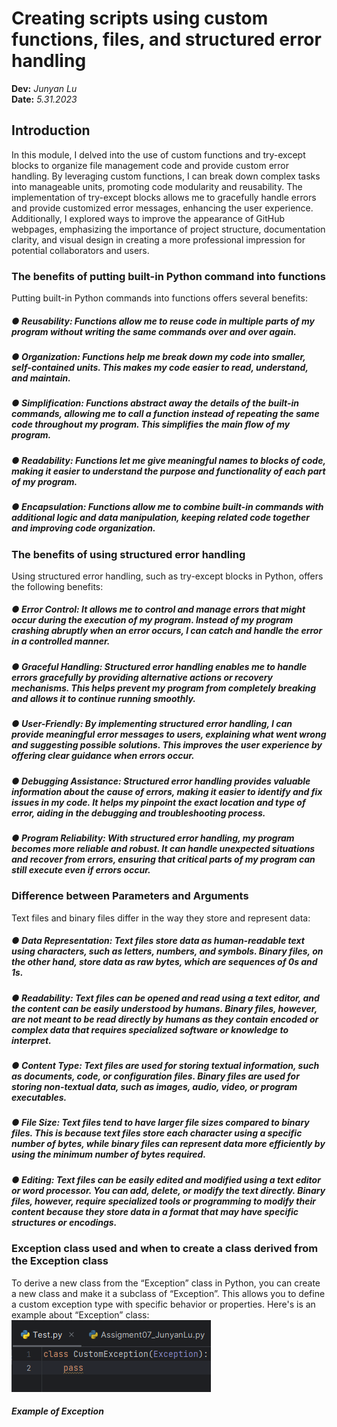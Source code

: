# Creating scripts using custom functions, files, and structured error handling
**Dev:** *Junyan Lu*  
**Date:** *5.31.2023*
## Introduction
In this module, I delved into the use of custom functions and try-except blocks to
organize file management code and provide custom error handling. By leveraging
custom functions, I can break down complex tasks into manageable units, promoting
code modularity and reusability. The implementation of try-except blocks allows me to
gracefully handle errors and provide customized error messages, enhancing the user
experience. Additionally, I explored ways to improve the appearance of GitHub
webpages, emphasizing the importance of project structure, documentation clarity, and
visual design in creating a more professional impression for potential collaborators and
users.
### The benefits of putting built-in Python command into functions
Putting built-in Python commands into functions offers several benefits:
##### ● Reusability: Functions allow me to reuse code in multiple parts of my program without writing the same commands over and over again.
##### ● Organization: Functions help me break down my code into smaller, self-contained units. This makes my code easier to read, understand, and maintain.
##### ● Simplification: Functions abstract away the details of the built-in commands, allowing me to call a function instead of repeating the same code throughout my program. This simplifies the main flow of my program.
##### ● Readability: Functions let me give meaningful names to blocks of code, making it easier to understand the purpose and functionality of each part of my program.
##### ● Encapsulation: Functions allow me to combine built-in commands with additional logic and data manipulation, keeping related code together and improving code organization.
### The benefits of using structured error handling
Using structured error handling, such as try-except blocks in Python, offers the following
benefits:
##### ● Error Control: It allows me to control and manage errors that might occur during the execution of my program. Instead of my program crashing abruptly when an error occurs, I can catch and handle the error in a controlled manner.
##### ● Graceful Handling: Structured error handling enables me to handle errors gracefully by providing alternative actions or recovery mechanisms. This helps prevent my program from completely breaking and allows it to continue running smoothly.
##### ● User-Friendly: By implementing structured error handling, I can provide meaningful error messages to users, explaining what went wrong and suggesting possible solutions. This improves the user experience by offering clear guidance when errors occur.
##### ● Debugging Assistance: Structured error handling provides valuable information about the cause of errors, making it easier to identify and fix issues in my code. It helps my pinpoint the exact location and type of error, aiding in the debugging and troubleshooting process.
##### ● Program Reliability: With structured error handling, my program becomes more reliable and robust. It can handle unexpected situations and recover from errors, ensuring that critical parts of my program can still execute even if errors occur.
### Difference between Parameters and Arguments
Text files and binary files differ in the way they store and represent data:
##### ● Data Representation: Text files store data as human-readable text using characters, such as letters, numbers, and symbols. Binary files, on the other hand, store data as raw bytes, which are sequences of 0s and 1s.
##### ● Readability: Text files can be opened and read using a text editor, and the content can be easily understood by humans. Binary files, however, are not meant to be read directly by humans as they contain encoded or complex data that requires specialized software or knowledge to interpret.
##### ● Content Type: Text files are used for storing textual information, such as documents, code, or configuration files. Binary files are used for storing non-textual data, such as images, audio, video, or program executables.
##### ● File Size: Text files tend to have larger file sizes compared to binary files. This is because text files store each character using a specific number of bytes, while binary files can represent data more efficiently by using the minimum number of bytes required.
##### ● Editing: Text files can be easily edited and modified using a text editor or word processor. You can add, delete, or modify the text directly. Binary files, however, require specialized tools or programming to modify their content because they store data in a format that may have specific structures or encodings.
### Exception class used and when to create a class derived from the Exception class
To derive a new class from the “Exception” class in Python, you can create a new class
and make it a subclass of “Exception”. This allows you to define a custom exception
type with specific behavior or properties. Here's is an example about “Exception” class:
![Example of Exception](https://github.com/LU99IS99/IntroToProg-Python-Mod07/blob/main/image.png)
##### Example of Exception
